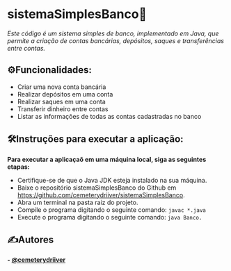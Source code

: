 # sistemaSimplesBanco🏦
_Este código é um sistema simples de banco, implementado em Java, que permite a criação de contas bancárias, depósitos, saques e transferências entre contas._

## ⚙️Funcionalidades:
- Criar uma nova conta bancária
- Realizar depósitos em uma conta
- Realizar saques em uma conta
- Transferir dinheiro entre contas
- Listar as informações de todas as contas cadastradas no banco

## 🛠️Instruções para executar a aplicação:
__Para executar a aplicaçaõ em uma máquina local, siga as seguintes etapas:__

- Certifique-se de que o Java JDK esteja instalado na sua máquina.
- Baixe o repositório sistemaSimplesBanco do Github em https://github.com/cemeterydriiver/sistemaSimplesBanco.
- Abra um terminal na pasta raiz do projeto.
- Compile o programa digitando o seguinte comando: `javac *.java`
- Execute o programa digitando o seguinte comando: `java Banco.`

## ✍️Autores

__- [@cemeterydriiver](https://www.github.com/cemeterydriiver)__
